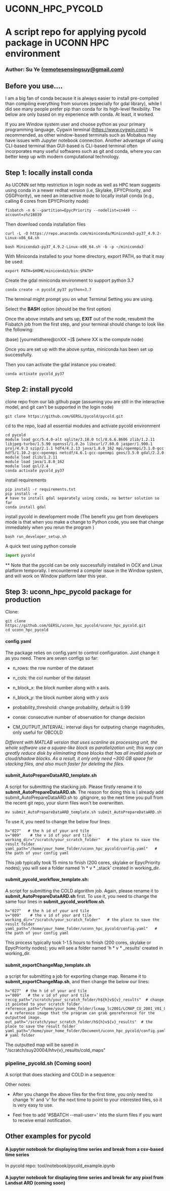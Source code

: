 # UCONN_HPC_PYCOLD

# A script repo for applying pycold package in UCONN HPC environment
### Author: Su Ye (remotesensingsuy@gmail.com)

## Before you use....

I am a big fan of conda because it is always easier to install pre-compiled than compiling everything from sources (especially for gdal library), while I did see many people prefer pip than conda for its high-level flexibility. The below are only based on my experience with conda. At least, it worked.

If you are Window system user and choose python as your primary programming language, Cygwin terminal (https://www.cygwin.com/) is recommended, as other window-based terminals such as Mobabus may have issues with Jupyter notebook connection.  Another advantage of using CLI-based terminal than GUI-based is CLI-based terminal often incorporates many useful softwares such as git and conda, where you can better keep up with modern computational technology. 

## Step 1: locally install conda

As UCONN set http restriction in login node as well as HPC team suggests using conda in a newer redhat version (i.e, Skylake, EPYCPriority, and OSGPriority), we need an interactive mode to locally install conda (e.g., calling 6 cores from EPYCPriority node):

```
fisbatch -n 6 --partition=EpycPriority --nodelist=cn449 --account=zhz18039
```

Then download conda installation files

```
curl -L -O https://repo.anaconda.com/miniconda/Miniconda3-py37_4.9.2-Linux-x86_64.sh

bash Miniconda3-py37_4.9.2-Linux-x86_64.sh -b -p ~/miniconda3
```

With Miniconda installed to your home directory, export PATH, so that it may be used:

```
export PATH=$HOME/miniconda3/bin:$PATH*
```

Create the gdal miniconda environment to support python 3.7

```
conda create -n pycold_py37 python=3.7
```

The terminal might prompt you on what Terminal Setting you are using.

Select the **BASH** option (should be the first option)

Once the above installs and sets up, **EXIT** out of the node, resubmit the Fisbatch job from the first step, and your terminal should change to look like the following:

(base) [yournetidhere@cnXX ~]$ (where XX is the compute node)

Once you are set up with the above syntax, miniconda has been set up successfully.

Then you can activate the gdal instance you created:

```
conda activate pycold_py37
```



## Step 2: install pycold

clone repo from our lab github page (assuming you are still in the interactive model, and git can't be supported in the login node)

```
git clone https://github.com/GERSL/pycold/pycold.git
```

cd to the repo, load all essential modules and activate pycold environment

```
cd pycold
module load gcc/5.4.0-alt sqlite/3.18.0 tcl/8.6.6.8606 zlib/1.2.11 libjpeg-turbo/1.5.90 openssl/1.0.2o libcurl/7.60.0 jasper/1.900.1 proj/4.9.3 szip/2.1.1 hdf4/4.2.13 java/1.8.0_162 mpi/openmpi/3.1.0-gcc hdf5/1.10.2-gcc-openmpi netcdf/4.6.1-gcc-openmpi geos/3.5.0 gdal/2.2.0 
module load zlib/1.2.11
module load java/1.8.0_162
module load gsl/2.4
conda activate pycold_py37
```

install requirements

```
pip install -r requirements.txt
pip install -e .
# have to install gdal separately using conda, no better solution so far
conda install gdal
```

install pycold in development mode (The benefit you get from developers mode is that when you make a change to Python code, you see that change immediately when you rerun the program )

```
bash run_developer_setup.sh
```

A quick test using python console

```python
import pycold
```

** Note that the pycold can be only successfully installed in OCX and Linux platform temporally. I encounterred a compiler issue in the Window system, and will work on Window platform later this year.



## Step 3: uconn_hpc_pycold package for production

Clone:

```
git clone https://github.com/GERSL/uconn_hpc_pycold/uconn_hpc_pycold.git
cd uconn_hpc_pycold
```

#### config.yaml

The package relies on config.yaml to control configuration. Just change it as you need. There are seven configs so far:

- n_rows: the row number of the dataset 

- n_cols: the col number of the dataset

- n_block_x: the block number along with x axis. 

- n_block_y: the block number along with y axis

- probability_threshold: change probability, default is 0.99 

- conse: consecutive number of observation for change decision

- CM_OUTPUT_INTERVAL:  interval days for outputing change magnitudes, only useful for OBCOLD

*Different with MATLAB version that uses scanline as processing unit, the whole software use a square-like block as parallelization unit; this way can greatly reduce disk by eliminating those blocks that has all invalid pixels or cloud/shadow blocks. As a result, it only only need ~300 GB space for stacking files, and also much faster for deleting the files.*

#### submit_AutoPrepareDataARD_template.sh

A script for submitting the stacking job. Please firstly rename it to **submit_AutoPrepareDataARD.sh**. The reason for doing this is I already add submit_AutoPrepareDataARD.sh to .gitignore, so the next time you pull from the recent git repo, your slurm files won't be overwritten.

```
mv submit_AutoPrepareDataARD_template.sh submit_AutoPrepareDataARD.sh
```

To use it, you need to change the below four lines:

```
h="027"   # the h id of your ard tile
v="009"    # the v id of your ard tile
working_dir="/scratch/your_scratch_folder"   # the place to save the result folder
yaml_path="/home/your_home_folder/uconn_hpc_pycold/config.yaml"   # the path of your config yaml
```

This job typically took 15 mins  to finish (200 cores, skylake or EpycPriority nodes); you will see a folder named 'h * v * _stack' created in working_dir.

#### submit_pycold_workflow_template.sh: 

A script for submitting the COLD algorithm job. Again, please rename it to **submit_AutoPrepareDataARD.sh** first. To use it, you need to change the same four lines in **submit_pycold_workflow.sh**. 

```
h="027"   # the h id of your ard tile
v="009"    # the v id of your ard tile
working_dir="/scratch/your_scratch_folder"   # the place to save the result folder
yaml_path="/home/your_home_folder/uconn_hpc_pycold/config.yaml"   # the path of your config yaml
```

This process typically took 1-1.5 hours to finish (200 cores, skylake or EpycPriority nodes); you will see a folder named 'h * v * _results' created in working_dir.

#### submit_exportChangeMap_template.sh 

a script for submitting a job for exporting change map. Rename it to **submit_exportChangeMap.sh**, and then change the below our lines:

```
h="027"  # the h id of your ard tile
v="009"   # the v id of your ard tile
reccg_path="/scratch/your_scratch_folder/h${h}v${v}_results"  # change it pointed to your scratch folder
reference_path="/home/your_home_folder/lcmap_lc2001/LCMAP_CU_2001_V01_LCPRI_${h}${v}.tif"   # a reference image that the program can grab georeference for the outputted image.
out_path="/scratch/your_scratch_folder/h${h}v${v}_results"  # the place to save the result folder
yaml_path="/home/your_home_folder/Document/uconn_hpc_pycold/config.yaml"  # yaml folder
```

The outputted map will be saved in "/scratch/suy20004/h${h}v${v}_results/cold_maps"

### pipeline_pycold.sh (Coming soon)

A script that does stacking and COLD in a sequence:



Other notes:

* After you change the above files for the first time, you only need to change 'h' and 'v' for the next time to point to your interested tiles, so it is very easy to use.

* Feel free to add '\#SBATCH --mail-user=' into the slurm files if you want to receive email notification.

## Other examples for pycold

#### A jupyter notebook for displaying time series and break from a csv-based time series

In pycold repo: tool/notebook/pycold_example.ipynb



#### A jupyter notebook for displaying time series and break for any pixel from Landsat ARD (coming soon)



